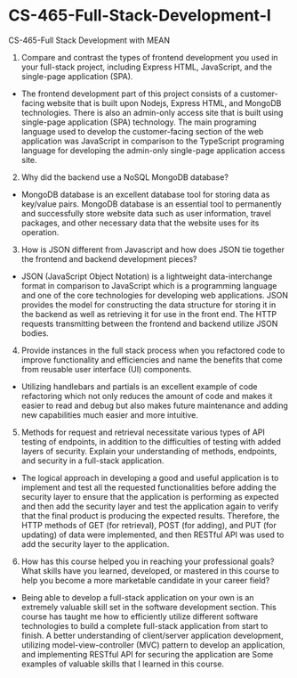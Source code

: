 # CS-465-Full-Stack-Development-I
CS-465-Full Stack Development with MEAN
1. Compare and contrast the types of frontend development you used in your full-stack project, including Express HTML, JavaScript, and the single-page application (SPA).
- The frontend development part of this project consists of a customer-facing website that is built upon Nodejs, Express HTML, and MongoDB technologies. There is also an admin-only access site that is built using single-page application (SPA) technology. The main programing language used to develop the customer-facing section of the web application was JavaScript in comparison to the TypeScript programing language for developing the admin-only single-page application access site.
2. Why did the backend use a NoSQL MongoDB database?
- MongoDB database is an excellent database tool for storing data as key/value pairs. MongoDB database is an essential tool to permanently and successfully store website data such as user information, travel packages, and other necessary data that the website uses for its operation. 
3. How is JSON different from Javascript and how does JSON tie together the frontend and backend development pieces?
- JSON (JavaScript Object Notation) is a lightweight data-interchange format in comparison to JavaScript which is a programming language and one of the core technologies for developing web applications. JSON provides the model for constructing the data structure for storing it in the backend as well as retrieving it for use in the front end. The HTTP requests transmitting between the frontend and backend utilize JSON bodies.
4. Provide instances in the full stack process when you refactored code to improve functionality and efficiencies and name the benefits that come from reusable user interface (UI) components.
- Utilizing handlebars and partials is an excellent example of code refactoring which not only reduces the amount of code and makes it easier to read and debug but also makes future maintenance and adding new capabilities much easier and more intuitive.
5. Methods for request and retrieval necessitate various types of API testing of endpoints, in addition to the difficulties of testing with added layers of security. Explain your understanding of methods, endpoints, and security in a full-stack application.
- The logical approach in developing a good and useful application is to implement and test all the requested functionalities before adding the security layer to ensure that the application is performing as expected and then add the security layer and test the application again to verify that the final product is producing the expected results. Therefore, the HTTP methods of GET (for retrieval), POST (for adding), and PUT (for updating) of data were implemented, and then RESTful API was used to add the security layer to the application.
6. How has this course helped you in reaching your professional goals? What skills have you learned, developed, or mastered in this course to help you become a more marketable candidate in your career field?
- Being able to develop a full-stack application on your own is an extremely valuable skill set in the software development section. This course has taught me how to efficiently utilize different software technologies to build a complete full-stack application from start to finish. A better understanding of client/server application development, utilizing model-view-controller (MVC) pattern to develop an application, and implementing RESTful API for securing the application are Some examples of valuable skills that I learned in this course.
